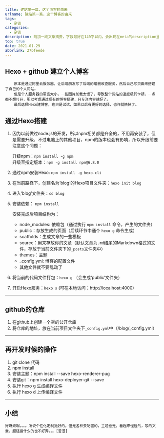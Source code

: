 ```yaml
---
title: 建站第一篇，这个博客的由来
urlname: 建站第一篇，这个博客的由来
tags:
  - 杂谈
categories:
  - 杂谈
description: 附加一段文章摘要，字数最好在140字以内，会出现在meta的description里面
top: true
date: 2021-01-29
abbrlink: 27bfeede
---
```


## Hexo + github 建立个人博客
        原本是通过阿里云服务器，让后端朋友写了后端的增删改查服务，然后自己写页面来搭建了自己的个人网站。
        但是个人服务器的带宽太小，一些图片加载太慢了，导致整个网站的速度极其卡顿，一点都不想打开，所以考虑通过现有的博客搭建，只专注内容就好了。
        最后选择Hexo建博客，也只是试试，如果以后有更好的选择，也许就换掉了。
<!-- more -->
## 通过Hexo搭建
1. 因为以前做过node.js的开发，所以npm相关都是齐全的，不用再安装了，但是需要升级，不过电脑上的其他项目，npm的版本也会有影响，所以升级前要注意这个问题：

    升级npm：`npm install -g npm`  
    升级至指定版本：`npm -g install npm@6.8.0`  
2. 通过npm安装Hexo:  `npm install -g hexo-cli`
3. 在当前路径下，创建名为‘blog’的Hexo项目文件夹：`hexo init blog` 
4. 进入‘blog’文件夹：`cd blog` 
5. 安装依赖： `npm install` 

    安装完成后项目结构为：
    - node_modules: 依赖包（通过执行 `npm install` 命令，产生的文件夹）
    - public：存放生成的页面（后续环节中通个 `hexo g` 命令生成）
    - scaffolds：生成文章的一些模板
    - source：用来存放你的文章（默认文章为`.md`结尾的Markdown格式的文件，存放于当前文件夹下的`_posts`文件夹中）
    - themes：主题
    - _config.yml: 博客的配置文件
    - 其他文件就不要乱动了 

6. 将当前的代码文件打包：`hexo g` （会生成‘public’文件夹）
7. 开启Hexo服务：`hexo s` (可在本地访问：http://localhost:4000)
----------
## github的仓库
1. 在github上创建一个空的公开仓库
2. 将仓库的地址，放在当前项目文件夹下`_config.yml`中（/blog/_config.yml）

----------
## 再开发时候的操作
1. git clone 代码 
2. npm install 
3. 安装主题：npm install --save hexo-renderer-pug 
4. 安装git：npm install hexo-deployer-git --save 
5. 执行 hexo g 生成编译文件 
6. 执行 hexo d 上传编译文件

----------
## 小结
    好麻烦啊。。。。所说个性化定制挺好的，但是各种要配置的，主题也是，看起来怪怪的，写的文章，超链接什么的也不好弄。。。[苦涩]
